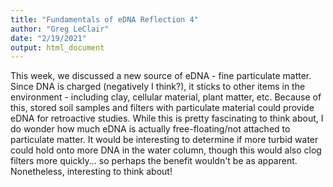 ```yaml
---
title: "Fundamentals of eDNA Reflection 4"
author: "Greg LeClair"
date: "2/19/2021"
output: html_document
---
```

This week, we discussed a new source of eDNA - fine particulate matter. Since DNA is charged (negatively I think?), it sticks to other items in the environment - including clay, cellular material, plant matter, etc. Because of this, stored soil samples and filters with particulate material could provide eDNA for retroactive studies. While this is pretty fascinating to think about, I do wonder how much eDNA is actually free-floating/not attached to particulate matter. It would be interesting to determine if more turbid water could hold onto more DNA in the water column, though this would also clog filters more quickly... so perhaps the benefit wouldn't be as apparent. Nonetheless, interesting to think about!